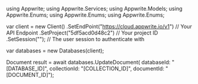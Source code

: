 using Appwrite;
using Appwrite.Services;
using Appwrite.Models;
using Appwrite.Enums;
using Appwrite.Enums;
using Appwrite.Enums;

var client = new Client()
    .SetEndPoint("https://cloud.appwrite.io/v1") // Your API Endpoint
    .SetProject("5df5acd0d48c2") // Your project ID
    .SetSession(""); // The user session to authenticate with

var databases = new Databases(client);

Document result = await databases.UpdateDocument(
    databaseId: "[DATABASE_ID]",
    collectionId: "[COLLECTION_ID]",
    documentId: "[DOCUMENT_ID]");